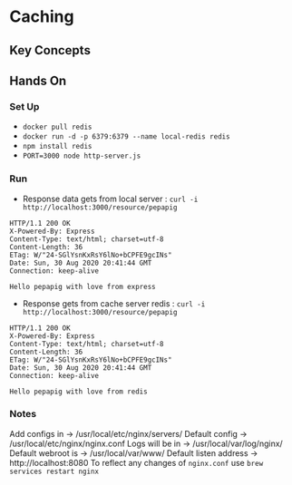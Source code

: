 # Caching
## Key Concepts
## Hands On
### Set Up
- `docker pull redis`
- `docker run -d -p 6379:6379 --name local-redis redis`
- `npm install redis`
- `PORT=3000 node http-server.js`

### Run
- Response data gets from local server : `curl -i http://localhost:3000/resource/pepapig`

```
HTTP/1.1 200 OK
X-Powered-By: Express
Content-Type: text/html; charset=utf-8
Content-Length: 36
ETag: W/"24-SGlYsnKxRsY6lNo+bCPFE9gcINs"
Date: Sun, 30 Aug 2020 20:41:44 GMT
Connection: keep-alive

Hello pepapig with love from express
```

- Response gets from cache server redis : `curl -i http://localhost:3000/resource/pepapig`

```
HTTP/1.1 200 OK
X-Powered-By: Express
Content-Type: text/html; charset=utf-8
Content-Length: 36
ETag: W/"24-SGlYsnKxRsY6lNo+bCPFE9gcINs"
Date: Sun, 30 Aug 2020 20:41:44 GMT
Connection: keep-alive

Hello pepapig with love from redis
```

### Notes

Add configs in -> /usr/local/etc/nginx/servers/
Default config -> /usr/local/etc/nginx/nginx.conf
Logs will be in -> /usr/local/var/log/nginx/
Default webroot is -> /usr/local/var/www/
Default listen address -> http://localhost:8080
To reflect any changes of `nginx.conf` use `brew services restart nginx`

